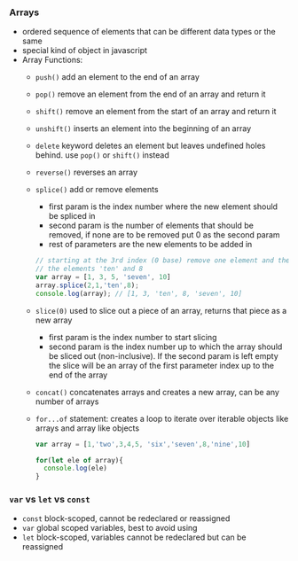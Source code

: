 ### Arrays

-   ordered sequence of elements that can be different data types or the same
-   special kind of object in javascript
-   Array Functions:
    -   `push()` add an element to the end of an array
        
    -   `pop()` remove an element from the end of an array and return it
        
    -   `shift()` remove an element from the start of an array and return it
        
    -   `unshift()` inserts an element into the beginning of an array
        
    -   `delete` keyword deletes an element but leaves undefined holes behind. use `pop()` or `shift()` instead
        
    -   `reverse()` reverses an array
        
    -   `splice()` add or remove elements
        
        -   first param is the index number where the new element should be spliced in
        -   second param is the number of elements that should be removed, if none are to be removed put 0 as the second param
        -   rest of parameters are the new elements to be added in
        
        ```jsx
        // starting at the 3rd index (0 base) remove one element and then add 
        // the elements 'ten' and 8
        var array = [1, 3, 5, 'seven', 10]
        array.splice(2,1,'ten',8);
        console.log(array); // [1, 3, 'ten', 8, 'seven', 10] 
        
        ```
        
    -   `slice(0)` used to slice out a piece of an array, returns that piece as a new array
        
        -   first param is the index number to start slicing
        -   second param is the index number up to which the array should be sliced out (non-inclusive). If the second param is left empty the slice will be an array of the first parameter index up to the end of the array
    -   `concat()` concatenates arrays and creates a new array, can be any number of arrays
        
    -   `for...of` statement: creates a loop to iterate over iterable objects like arrays and array like objects
        
        ```jsx
        var array = [1,'two',3,4,5, 'six','seven',8,'nine',10]
        
        for(let ele of array){
          console.log(ele)
        }
        ```
        

### `var` vs `let` vs `const`

-   `const` block-scoped, cannot be redeclared or reassigned
-   `var` global scoped variables, best to avoid using
-   `let` block-scoped, variables cannot be redeclared but can be reassigned